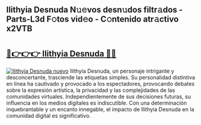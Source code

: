 ## Ilithyia Desnuda N𝚞𝚎vos desn𝚞dos filtr𝚊dos - Parts-L3d F𝚘tos vid𝚎o - C𝚘ntenido atr𝚊ctivo x2VTB

# <h2><a href="http://mban98.tromn.icu/?c=Ilithyia+Desnuda">🔗👉👉👉 Ilithyia Desnuda 🔗🔗</a></h2>

[![Ilithyia Desnuda nuevo](https://i.imgur.com/pEAQMta.gif)](http://mban98.tromn.icu/?c=Ilithyia+Desnuda)
Ilithyia Desnuda, un personaje intrigante y desconcertante, trasciende las etiquetas simples. Su personalidad distintiva en línea ha cautivado y provocado a los espectadores, provocando debates sobre la expresión artística, la privacidad y las complejidades de las comunidades virtuales. Independientemente de sus decisiones futuras, su influencia en los medios digitales es indiscutible. Con una determinación inquebrantable y un encanto innegable, el impacto de Ilithyia Desnuda en la comunidad digital es significativo.
